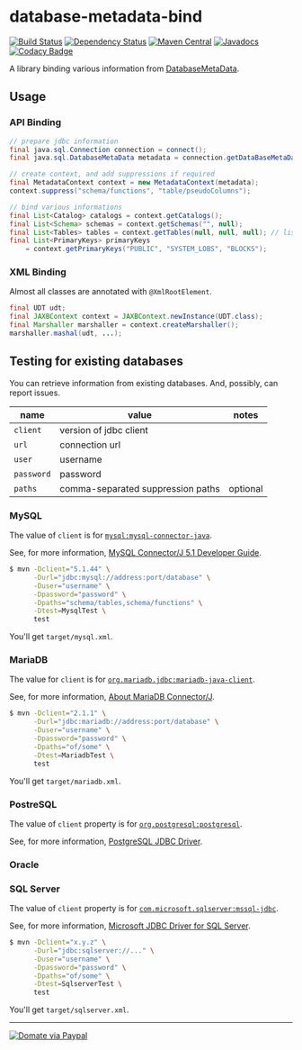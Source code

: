 database-metadata-bind
====================
[![Build Status](https://travis-ci.org/jinahya/database-metadata-bind.svg?branch=develop)](https://travis-ci.org/jinahya/database-metadata-bind)
[![Dependency Status](https://www.versioneye.com/user/projects/563ccf434d415e0018000001/badge.svg)](https://www.versioneye.com/user/projects/563ccf434d415e0018000001)
[![Maven Central](https://img.shields.io/maven-central/v/com.github.jinahya/database-metadata-bind.svg)](http://search.maven.org/#search%7Cga%7C1%7Cg%3A%22com.github.jinahya%22%20a%3A%22database-metadata-bind%22)
[![Javadocs](http://javadoc.io/badge/com.github.jinahya/database-metadata-bind.svg)](http://javadoc.io/doc/com.github.jinahya/database-metadata-bind)
[![Codacy Badge](https://api.codacy.com/project/badge/grade/2e056714e9614bf89b860601cbb2b174)](https://www.codacy.com/app/jinahya/database-metadata-bind)

A library binding various information from [DatabaseMetaData](http://docs.oracle.com/javase/8/docs/api/java/sql/DatabaseMetaData.html).

## Usage

### API Binding

```java
// prepare jdbc information
final java.sql.Connection connection = connect();
final java.sql.DatabaseMetaData metadata = connection.getDataBaseMetaData();

// create context, and add suppressions if required
final MetadataContext context = new MetadataContext(metadata);
context.suppress("schema/functions", "table/pseudoColumns");

// bind various informations
final List<Catalog> catalogs = context.getCatalogs();
final List<Schema> schemas = context.getSchemas("", null);
final List<Tables> tables = context.getTables(null, null, null); // list all tables
final List<PrimaryKeys> primaryKeys
    = context.getPrimaryKeys("PUBLIC", "SYSTEM_LOBS", "BLOCKS");
```

### XML Binding

Almost all classes are annotated with `@XmlRootElement`.

```java
final UDT udt;
final JAXBContext context = JAXBContext.newInstance(UDT.class);
final Marshaller marshaller = context.createMarshaller();
marshaller.mashal(udt, ...);
```

## Testing for existing databases

You can retrieve information from existing databases. And, possibly, can report issues.

name      |value                            |notes
----------|---------------------------------|-----------
`client`  |version of jdbc client           |
`url`     |connection url                   |
`user`    |username                         |
`password`|password                         |
`paths`   |comma-separated suppression paths|optional

### MySQL

The value of `client` is for [`mysql:mysql-connector-java`](http://search.maven.org/#search%7Cga%7C1%7Cg%3A%22mysql%22%20a%3A%22mysql-connector-java%22).

See, for more information, [MySQL Connector/J 5.1 Developer Guide](https://dev.mysql.com/doc/connector-j/5.1/en/).

```sh
$ mvn -Dclient="5.1.44" \
      -Durl="jdbc:mysql://address:port/database" \
      -Duser="username" \
      -Dpassword="password" \
      -Dpaths="schema/tables,schema/functions" \
      -Dtest=MysqlTest \
      test
```

You'll get `target/mysql.xml`.

### MariaDB

The value for `client` is for [`org.mariadb.jdbc:mariadb-java-client`](http://search.maven.org/#search%7Cga%7C1%7Cg%3A%22org.mariadb.jdbc%22%20a%3A%22mariadb-java-client%22).

See, for more information, [About MariaDB Connector/J](https://mariadb.com/kb/en/library/about-mariadb-connector-j/).

```sh
$ mvn -Dclient="2.1.1" \
      -Durl="jdbc:mariadb://address:port/database" \
      -Duser="username" \
      -Dpassword="password" \
      -Dpaths="of/some" \
      -Dtest=MariadbTest \
      test
```

You'll get `target/mariadb.xml`.

### PostreSQL

The value of `client` property is for [`org.postgresql:postgresql`](http://search.maven.org/#search%7Cga%7C1%7Cg%3A%22org.postgresql%22%20a%3A%22postgresql%22).

See, for more information, [PostgreSQL JDBC Driver](https://jdbc.postgresql.org/).

### Oracle

### SQL Server

The value of `client` property is for [`com.microsoft.sqlserver:mssql-jdbc`](http://search.maven.org/#search%7Cgav%7C1%7Cg%3A%22com.microsoft.sqlserver%22%20AND%20a%3A%22mssql-jdbc%22).

See, for more information, [Microsoft JDBC Driver for SQL Server](https://docs.microsoft.com/en-us/sql/connect/jdbc/microsoft-jdbc-driver-for-sql-server).

```sh
$ mvn -Dclient="x.y.z" \
      -Durl="jdbc:sqlserver://..." \
      -Duser="username" \
      -Dpassword="password" \
      -Dpaths="of/some" \
      -Dtest=SqlserverTest \
      test
```

You'll get `target/sqlserver.xml`.

----

[![Domate via Paypal](https://img.shields.io/badge/donate-paypal-blue.svg)](https://www.paypal.com/cgi-bin/webscr?cmd=_cart&business=A954LDFBW4B9N&lc=KR&item_name=GitHub&amount=5%2e00&currency_code=USD&button_subtype=products&add=1&bn=PP%2dShopCartBF%3adonate%2dpaypal%2dblue%2epng%3aNonHosted)

